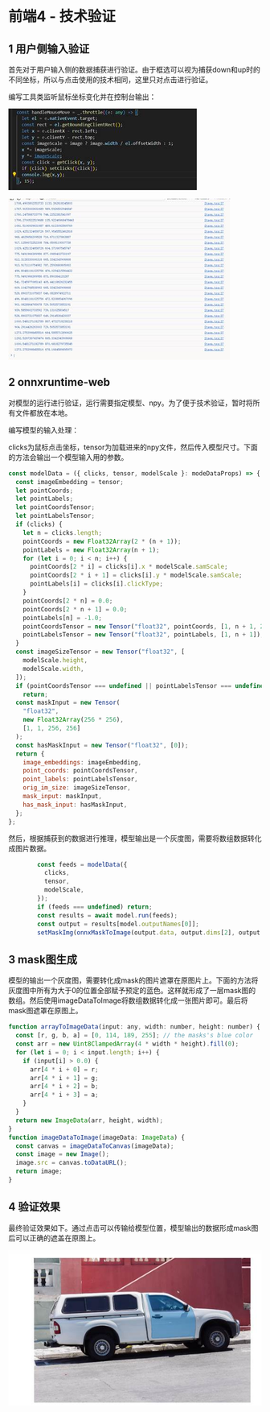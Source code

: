 # 前端4 - 技术验证

## 1 用户侧输入验证

首先对于用户输入侧的数据捕获进行验证。由于框选可以视为捕获down和up时的不同坐标，所以与点击使用的技术相同，这里只对点击进行验证。

编写工具类监听鼠标坐标变化并在控制台输出：

![img](./assets/clip_image002-1716981040434-5.jpg)

![img](./assets/clip_image004-1716981040435-6.jpg)

## 2 onnxruntime-web

对模型的运行进行验证，运行需要指定模型、npy。为了便于技术验证，暂时将所有文件都放在本地。

编写模型的输入处理：

clicks为鼠标点击坐标，tensor为加载进来的npy文件，然后传入模型尺寸。下面的方法会输出一个模型输入用的参数。

```js
const modelData = ({ clicks, tensor, modelScale }: modeDataProps) => {
  const imageEmbedding = tensor;
  let pointCoords;
  let pointLabels;
  let pointCoordsTensor;
  let pointLabelsTensor;
  if (clicks) {
    let n = clicks.length;
    pointCoords = new Float32Array(2 * (n + 1));
    pointLabels = new Float32Array(n + 1);
    for (let i = 0; i < n; i++) {
      pointCoords[2 * i] = clicks[i].x * modelScale.samScale;
      pointCoords[2 * i + 1] = clicks[i].y * modelScale.samScale;
      pointLabels[i] = clicks[i].clickType;
    }
    pointCoords[2 * n] = 0.0;
    pointCoords[2 * n + 1] = 0.0;
    pointLabels[n] = -1.0;
    pointCoordsTensor = new Tensor("float32", pointCoords, [1, n + 1, 2]);
    pointLabelsTensor = new Tensor("float32", pointLabels, [1, n + 1]);
  }
  const imageSizeTensor = new Tensor("float32", [
    modelScale.height,
    modelScale.width,
  ]);
  if (pointCoordsTensor === undefined || pointLabelsTensor === undefined)
    return;
  const maskInput = new Tensor(
    "float32",
    new Float32Array(256 * 256),
    [1, 1, 256, 256]
  );
  const hasMaskInput = new Tensor("float32", [0]);
  return {
    image_embeddings: imageEmbedding,
    point_coords: pointCoordsTensor,
    point_labels: pointLabelsTensor,
    orig_im_size: imageSizeTensor,
    mask_input: maskInput,
    has_mask_input: hasMaskInput,
  };
};

```

然后，根据捕获到的数据进行推理，模型输出是一个灰度图，需要将数组数据转化成图片数据。

```js
        const feeds = modelData({
          clicks,
          tensor,
          modelScale,
        });
        if (feeds === undefined) return;
        const results = await model.run(feeds);
        const output = results[model.outputNames[0]];
        setMaskImg(onnxMaskToImage(output.data, output.dims[2], output.dims[3]));

```



## 3 mask图生成

模型的输出一个灰度图，需要转化成mask的图片遮罩在原图片上。下面的方法将灰度图中所有为大于0的位置全部赋予预定的蓝色。这样就形成了一层mask图的数组。然后使用imageDataToImage将数组数据转化成一张图片即可。最后将mask图遮罩在原图上。

```js
function arrayToImageData(input: any, width: number, height: number) {
  const [r, g, b, a] = [0, 114, 189, 255]; // the masks's blue color
  const arr = new Uint8ClampedArray(4 * width * height).fill(0);
  for (let i = 0; i < input.length; i++) {
    if (input[i] > 0.0) {
      arr[4 * i + 0] = r;
      arr[4 * i + 1] = g;
      arr[4 * i + 2] = b;
      arr[4 * i + 3] = a;
    }
  }
  return new ImageData(arr, height, width);
}
function imageDataToImage(imageData: ImageData) {
  const canvas = imageDataToCanvas(imageData);
  const image = new Image();
  image.src = canvas.toDataURL();
  return image;
}
```



## 4 验证效果

最终验证效果如下。通过点击可以传输给模型位置，模型输出的数据形成mask图后可以正确的遮盖在原图上。

![img](./assets/clip_image006-1716981040436-7.jpg)

